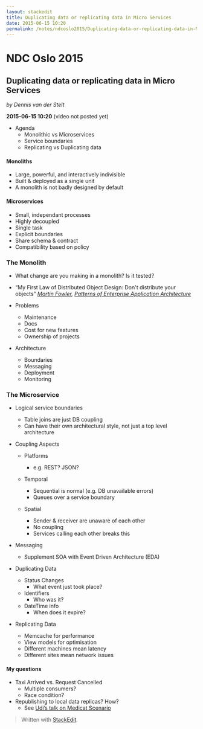 ```yaml
---
layout: stackedit
title: Duplicating data or replicating data in Micro Services
date: 2015-06-15 10:20
permalink: /notes/ndcoslo2015/Duplicating-data-or-replicating-data-in-Micro-Services.html
---
```


# NDC Oslo 2015
## Duplicating data or replicating data in Micro Services
*by Dennis van der Stelt*

**2015-06-15 10:20** (video not posted yet)

* Agenda
	* Monolithic vs Microservices
	* Service boundaries
	* Replicating vs Duplicating data

#### Monoliths

* Large, powerful, and interactively indivisible
* Built & deployed as a single unit
* A monolith is not badly designed by default

#### Microservices

* Small, independant processes
* Highly decoupled
* Single task
* Explicit boundaries
* Share schema & contract
* Compatibility based on policy

### The Monolith

* What change are you making in a monolith? Is it tested?

* “My First Law of Distributed Object Design: Don't distribute your objects”
	*[Martin Fowler](http://martinfowler.com/bliki/FirstLaw.html), [Patterns of Enterprise Application Architecture](http://martinfowler.com/books/eaa.html)*

* Problems
	* Maintenance
	* Docs
	* Cost for new features
	* Ownership of projects

* Architecture
	* Boundaries
	* Messaging
	* Deployment
	* Monitoring

### The Microservice

* Logical service boundaries
	* Table joins are just DB coupling
	* Can have their own architectural style, not just a top level architecture

* Coupling Aspects
	* Platforms
		* e.g. REST? JSON?

	* Temporal
		* Sequential is normal (e.g. DB unavailable errors)
		* Queues over a service boundary

	* Spatial
		* Sender & receiver are unaware of each other
		* No coupling
		* Services calling each other breaks this

* Messaging
	* Supplement SOA with Event Driven Architecture (EDA)

* Duplicating Data
	* Status Changes
		* What event just took place?
	* Identifiers
		* Who was it?
	* DateTime info
		* When does it expire?

* Replicating Data
	* Memcache for performance
	* View models for optimisation
	* Different machines mean latency
	* Different sites mean network issues

#### My questions
* Taxi Arrived vs. Request Cancelled
	* Multiple consumers?
	* Race condition?
* Republishing to local data replicas? How?
	* See [Udi’s talk on Medicat Scenario](https://vimeo.com/113515335)

> Written with [StackEdit](https://stackedit.io/).